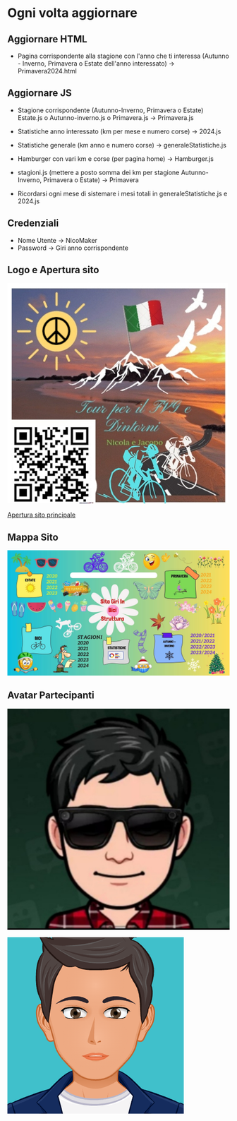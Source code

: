 # Ogni volta aggiornare

## Aggiornare HTML

- Pagina corrispondente alla stagione con l'anno che ti interessa (Autunno - Inverno, Primavera o Estate dell'anno interessato) -> Primavera2024.html

## Aggiornare JS

- Stagione corrispondente (Autunno-Inverno, Primavera o Estate) Estate.js o Autunno-inverno.js o Primavera.js -> Primavera.js
- Statistiche anno interessato (km per mese e numero corse) -> 2024.js
- Statistiche generale (km anno e numero corse) -> generaleStatistiche.js
- Hamburger con vari km e corse (per pagina home) -> Hamburger.js
- stagioni.js (mettere a posto somma dei km per stagione Autunno-Inverno, Primavera o Estate) -> Primavera

- Ricordarsi ogni mese di sistemare i mesi totali in generaleStatistiche.js e 2024.js

## Credenziali

- Nome Utente -> NicoMaker
- Password -> Giri anno corrispondente

## Logo e Apertura sito

[![Logo](imagini%20Html%20sito%20principale/Logo%20.jpg)](https://giri-in-bici.netlify.app/)

[Apertura sito principale](https://giri-in-bici.netlify.app/)

## Mappa Sito

![Mappa Sito](About_US/Mappa.jpg)

## Avatar Partecipanti

[![AvatarNM](About_US/Avatar/AvatarNM.jpg)](https://www.komoot.com/it-it/user/1372754001803)

[![AvatarJR](About_US/Avatar/AvatarJR.png)](https://www.komoot.com/it-it/user/1381372752571)
